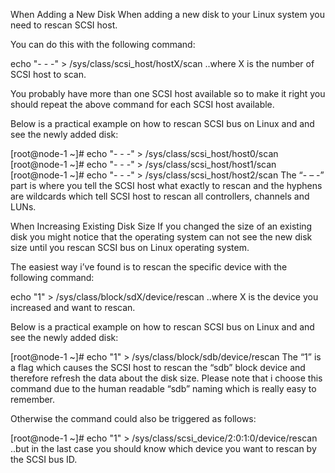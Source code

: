 When Adding a New Disk
When adding a new disk to your Linux system you need to rescan SCSI host.

You can do this with the following command:

echo "- - -" > /sys/class/scsi_host/hostX/scan
..where X is the number of SCSI host to scan.

You probably have more than one SCSI host available so to make it right you should repeat the above command for each SCSI host available.

Below is a practical example on how to rescan SCSI bus on Linux and and see the newly added disk:

[root@node-1 ~]# echo "- - -" > /sys/class/scsi_host/host0/scan
[root@node-1 ~]# echo "- - -" > /sys/class/scsi_host/host1/scan
[root@node-1 ~]# echo "- - -" > /sys/class/scsi_host/host2/scan
The “- – -” part is where you tell the SCSI host what exactly to rescan and the hyphens are wildcards which tell SCSI host to rescan all controllers, channels and LUNs.

When Increasing Existing Disk Size
If you changed the size of an existing disk you might notice that the operating system can not see the new disk size until you rescan SCSI bus on Linux operating system.

The easiest way i’ve found is to rescan the specific device with the following command:

echo "1" > /sys/class/block/sdX/device/rescan
..where X is the device you increased and want to rescan.

Below is a practical example on how to rescan SCSI bus on Linux and and see the newly added disk:

[root@node-1 ~]# echo "1" > /sys/class/block/sdb/device/rescan
The “1” is a flag which causes the SCSI host to rescan the “sdb” block device and therefore refresh the data about the disk size. Please note that i choose this command due to the human readable “sdb” naming which is really easy to remember.

Otherwise the command could also be triggered as follows:

[root@node-1 ~]# echo "1" > /sys/class/scsi_device/2:0:1:0/device/rescan
..but in the last case you should know which device you want to rescan by the SCSI bus ID.
